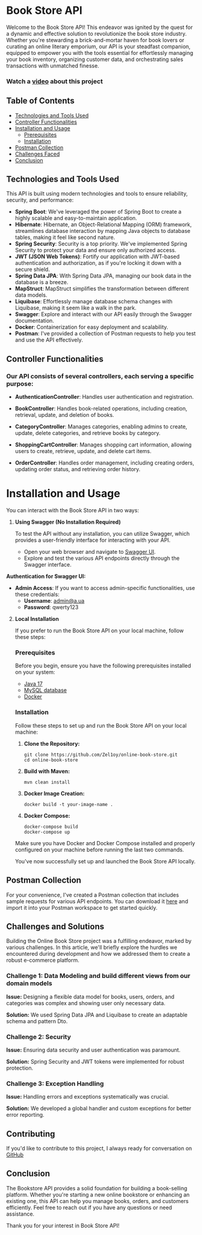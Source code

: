 # Book Store API

Welcome to the Book Store API! This endeavor was ignited by the quest for a dynamic and effective solution to revolutionize the book store industry. Whether you're stewarding a brick-and-mortar haven for book lovers or curating an online literary emporium, our API is your steadfast companion, equipped to empower you with the tools essential for effortlessly managing your book inventory, organizing customer data, and orchestrating sales transactions with unmatched finesse.
### Watch a [video](https://www.loom.com/share/6497c8699051498fabf223e911bdc978?sid=85d51207-d1a4-4a11-bff5-bd003f44f8de) about this project
## Table of Contents

- [Technologies and Tools Used](#technologies-and-tools-used)
- [Controller Functionalities](#controller-functionalities)
- [Installation and Usage](#installation-and-usage)
    - [Prerequisites](#prerequisites)
    - [Installation](#installation)
- [Postman Collection](#postman-collection)
- [Challenges Faced](#challenges-and-solutions)
- [Conclusion](#conclusion)

## Technologies and Tools Used

This API is built using modern technologies and tools to ensure reliability, security, and performance:

- **Spring Boot**: We've leveraged the power of Spring Boot to create a highly scalable and easy-to-maintain application.
- **Hibernate**: Hibernate, an Object-Relational Mapping (ORM) framework, streamlines database interaction by mapping Java objects to database tables, making it feel like second nature.
- **Spring Security**: Security is a top priority. We've implemented Spring Security to protect your data and ensure only authorized access.
- **JWT (JSON Web Tokens)**: Fortify our application with JWT-based authentication and authorization, as if you're locking it down with a secure shield.
- **Spring Data JPA**: With Spring Data JPA, managing our book data in the database is a breeze.
- **MapStruct**: MapStruct simplifies the transformation between different data models.
- **Liquibase**: Effortlessly manage database schema changes with Liquibase, making it seem like a walk in the park.
- **Swagger**: Explore and interact with our API easily through the Swagger documentation.
- **Docker**: Containerization for easy deployment and scalability.
- **Postman**: I've provided a collection of Postman requests to help you test and use the API effectively.

## Controller Functionalities

### Our API consists of several controllers, each serving a specific purpose:

- **AuthenticationController**: Handles user authentication and registration.

- **BookController**: Handles book-related operations, including creation, retrieval, update, and deletion of books.

- **CategoryController**: Manages categories, enabling admins to create, update, delete categories, and retrieve books by category.

- **ShoppingCartController**: Manages shopping cart information, allowing users to create, retrieve, update, and delete cart items.

- **OrderController**: Handles order management, including creating orders, updating order status, and retrieving order history.

# Installation and Usage

You can interact with the Book Store API in two ways:

1. **Using Swagger (No Installation Required)**

   To test the API without any installation, you can utilize Swagger, which provides a user-friendly interface for interacting with your API.

    - Open your web browser and navigate to [Swagger UI](http://ec2-13-51-233-107.eu-north-1.compute.amazonaws.com/api/swagger-ui/index.html#/).
    - Explore and test the various API endpoints directly through the Swagger interface.

**Authentication for Swagger UI:**

- **Admin Access**: If you want to access admin-specific functionalities, use these credentials:
    - **Username**: admin@a.ua
    - **Password**: qwerty123

2. **Local Installation**

   If you prefer to run the Book Store API on your local machine, follow these steps:

   ### Prerequisites

   Before you begin, ensure you have the following prerequisites installed on your system:

    - [Java 17](https://www.oracle.com/java/technologies/javase/jdk17-archive-downloads.html)
    - [MySQL database](https://www.mysql.com/downloads/)
    - [Docker](https://docs.docker.com/get-docker/)

   ### Installation

   Follow these steps to set up and run the Book Store API on your local machine:

    1. **Clone the Repository:**

       ```shell
       git clone https://github.com/Zel1oy/online-book-store.git
       cd online-book-store
       ```

    2. **Build with Maven:**

       ```shell
       mvn clean install
       ```

    3. **Docker Image Creation:**

       ```shell
       docker build -t your-image-name .
       ```

    4. **Docker Compose:**

       ```shell
       docker-compose build
       docker-compose up
       ```

   Make sure you have Docker and Docker Compose installed and properly configured on your machine before running the last two commands.

   You've now successfully set up and launched the Book Store API locally.

## Postman Collection
For your convenience, I've created a Postman collection that includes sample requests for various API endpoints. You can download it [here](BookStore-api.postman_collection.json) and import it into your Postman workspace to get started quickly.

## Challenges and Solutions

Building the Online Book Store project was a fulfilling endeavor, marked by various challenges. In this article, we'll briefly explore the hurdles we encountered during development and how we addressed them to create a robust e-commerce platform.

### Challenge 1: Data Modeling and build different views from our domain models

**Issue:** Designing a flexible data model for books, users, orders, and categories was complex and showing user only necessary data.

**Solution:** We used Spring Data JPA and Liquibase to create an adaptable schema and pattern Dto.

### Challenge 2: Security

**Issue:** Ensuring data security and user authentication was paramount.

**Solution:** Spring Security and JWT tokens were implemented for robust protection.

### Challenge 3: Exception Handling

**Issue:** Handling errors and exceptions systematically was crucial.

**Solution:** We developed a global handler and custom exceptions for better error reporting.
## Contributing

If you'd like to contribute to this project, I always ready for conversation
on [GitHub](https://github.com/Zel1oy)

## Conclusion
The Bookstore API provides a solid foundation for building a book-selling platform. Whether you're starting a new online bookstore or enhancing an existing one, this API can help you manage books, orders, and customers efficiently. Feel free to reach out if you have any questions or need assistance.

Thank you for your interest in Book Store API!

